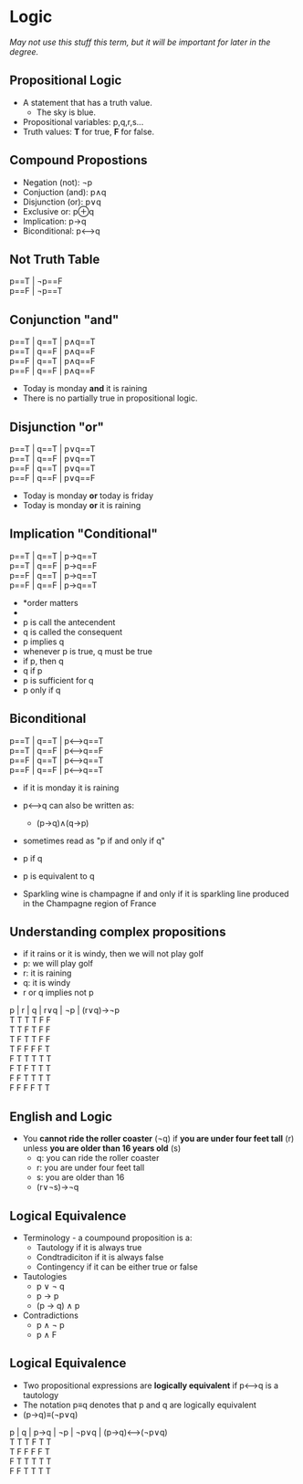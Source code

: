 # Logic
*May not use this stuff this term, but it will be important for later in the degree.*
## Propositional Logic
- A statement that has a truth value.
  - The sky is blue.
- Propositional variables: p,q,r,s...
- Truth values: **T** for true, **F** for false.

## Compound Propostions

- Negation (not):    &not;p
- Conjuction (and):  p&and;q
- Disjunction (or):  p&or;q
- Exclusive or:      p&oplus;q
- Implication:       p&rarr;q
- Biconditional:     p&#10231;q

## Not Truth Table
p==T | &not;p==F\
p==F | &not;p==T

## Conjunction "and"
p==T | q==T | p&and;q==T\
p==T | q==F | p&and;q==F\
p==F | q==T | p&and;q==F\
p==F | q==F | p&and;q==F
- Today is monday **and** it is raining
- There is no partially true in propositional logic.

## Disjunction "or"
p==T | q==T | p&or;q==T\
p==T | q==F | p&or;q==T\
p==F | q==T | p&or;q==T\
p==F | q==F | p&or;q==F
- Today is monday **or** today is friday
- Today is monday **or** it is raining

## Implication "Conditional"
p==T | q==T | p&rarr;q==T\
p==T | q==F | p&rarr;q==F\
p==F | q==T | p&rarr;q==T\
p==F | q==F | p&rarr;q==T

- *order matters
- 
- p is call the antecendent
- q is called the consequent
- p implies q
- whenever p is true, q must be true
- if p, then q
- q if p
- p is sufficient for q
- p only if q

## Biconditional
p==T | q==T | p&#10231;q==T\
p==T | q==F | p&#10231;q==F\
p==F | q==T | p&#10231;q==T\
p==F | q==F | p&#10231;q==T
- if it is monday it is raining

- p&#10231;q can also be written as:
  - (p&rarr;q)&and;(q&rarr;p)
- sometimes read as "p if and only if q"
- p if q
- p is equivalent to q

- Sparkling wine is champagne if and only if it is sparkling line produced in the Champagne region of France

## Understanding complex propositions
- if it rains or it is windy, then we will not play golf
- p: we will play golf
- r: it is raining
- q: it is windy
- r or q implies not p

p | r | q | r&or;q | &not;p | (r&or;q)&rarr;&not;p\
T   T   T     T        F              F\
T   T   F     T        F              F\
T   F   T     T        F              F\
T   F   F     F        F              T\
F   T   T     T        T              T\
F   T   F     T        T              T\
F   F   T     T        T              T\
F   F   F     F        T              T

## English and Logic
- You **cannot ride the roller coaster** (&not;q) if **you are under four feet tall** (r) unless **you are older than 16 years old** (s)
  - q: you can ride the roller coaster
  - r: you are under four feet tall
  - s: you are older than 16
  - (r&or;&not;s)&rarr;&not;q

## Logical Equivalence
- Terminology - a coumpound proposition is a:
  - Tautology if it is always true
  - Condtradiciton if it is always false
  - Contingency if it can be either true or false
- Tautologies
  - p &or; &not; q
  - p &rarr; p
  - (p &rarr; q) &and; p
- Contradictions
  - p &and; &not; p
  - p &and; F

## Logical Equivalence
- Two propositional expressions are **logically equivalent** if p&#10231;q is a tautology
- The notation p&equiv;q denotes that p and q are logically equivalent
- (p&rarr;q)&equiv;(&not;p&or;q)

p | q | p&rarr;q | &not;p | &not;p&or;q | (p&rarr;q)&#10231;(&not;p&or;q)\
T   T      T         F          T                      T\
T   F      F         F          F                      T\
F   T      T         T          T                      T\
F   F      T         T          T                      T
